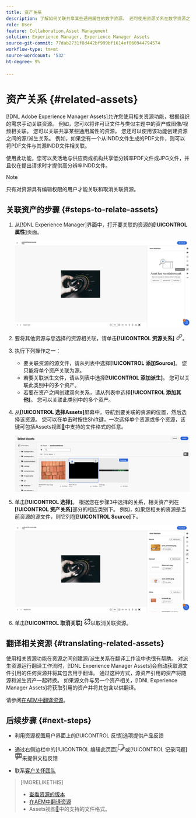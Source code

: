 ```yaml
---
title: 资产关系
description: 了解如何关联共享某些通用属性的数字资源。 还可使用资源关系在数字资源之间创建源派生的关系。
role: User
feature: Collaboration,Asset Management
solution: Experience Manager, Experience Manager Assets
source-git-commit: 77dab2731f8d442bf999bf1614ef060944794574
workflow-type: tm+mt
source-wordcount: '532'
ht-degree: 9%

---
```


# 资产关系 {#related-assets}

[!DNL Adobe Experience Manager Assets]允许您使用相关资源功能，根据组织的需求手动关联资源。 例如，您可以将许可证文件与类似主题中的资产或图像/视频相关联。 您可以关联共享某些通用属性的资源。 您还可以使用该功能创建资源之间的源/派生关系。 例如，如果您有一个从INDD文件生成的PDF文件，则可以将PDF文件与其源INDD文件相关联。

使用此功能，您可以灵活地与供应商或机构共享低分辨率PDF文件或JPG文件，并且仅在提出请求时才提供高分辨率INDD文件。

>[!NOTE]
>
>只有对资源具有编辑权限的用户才能关联和取消关联资源。

## 关联资产的步骤 {#steps-to-relate-assets}

1. 从[!DNL Experience Manager]界面中，打开要关联的资源的&#x200B;**[!UICONTROL 属性]**&#x200B;页面。

   ![打开资产的“属性”页面以关联该资产](assets/asset-properties-relate-assets.png)

1. 要将其他资源与您选择的资源相关联，请单击&#x200B;**[!UICONTROL 资源关系]** ![相关资源](assets/do-not-localize/link-relate.png)。
1. 执行下列操作之一：

   * 要关联资源的源文件，请从列表中选择&#x200B;**[!UICONTROL 添加Source]**。 您只能将单个资产关联为源。
   * 若要关联派生文件，请从列表中选择&#x200B;**[!UICONTROL 添加派生]**。 您可以关联此类别中的多个资产。
   * 若要在资产之间创建双向关系，请从列表中选择&#x200B;**[!UICONTROL 添加其他]**。 您可以关联此类别中的多个资产。

1. 从&#x200B;**[!UICONTROL 选择Assets]**&#x200B;屏幕中，导航到要关联的资源的位置，然后选择该资源。 您可以在单击时按住Shift键，一次选择单个资源或多个资源，该键可包括Assets视图[&#128279;](/help/assets/supported-file-formats-assets-view.md)中支持的文件格式的任意。

   ![添加相关资源](assets/add-related-asset.png)

1. 单击&#x200B;**[!UICONTROL 选择]**。 根据您在步骤3中选择的关系，相关资产列在&#x200B;**[!UICONTROL 资产关系]**&#x200B;部分的相应类别下。 例如，如果您相关的资源是当前资源的源文件，则它列在&#x200B;**[!UICONTROL Source]**&#x200B;下。

   ![Assets关系示例](assets/asset-relations-example.png)

1. 单击&#x200B;**[!UICONTROL 取消关联]** ![取消关联可用于每个部分([!UICONTROL Source]、[!UICONTROL 派生]和[!UICONTROL 其他])中所有相关资源的资源](assets/do-not-localize/link-unrelate-icon.png)以取消关联资源。

## 翻译相关资源 {#translating-related-assets}

使用相关资源功能在资源之间创建源/派生关系在翻译工作流中也很有帮助。 对派生资源运行翻译工作流时，[!DNL Experience Manager Assets]会自动获取源文件引用的任何资源并将其包含用于翻译。 通过这种方式，源资产引用的资产将随源和派生资产一起转换。 如果源文件与另一个资产相关，[!DNL Experience Manager Assets]将获取引用的资产并将其包含以供翻译。

请参阅[在AEM中翻译资源](/help/assets/translate-assets.md)。

## 后续步骤 {#next-steps}

* 利用资源视图用户界面上的[!UICONTROL 反馈]选项提供产品反馈

* 通过右侧边栏中的[!UICONTROL 编辑此页面]![编辑页面](assets/do-not-localize/edit-page.png)或[!UICONTROL 记录问题]![创建 GitHub 问题](assets/do-not-localize/github-issue.png)来提供文档反馈

* 联系[客户关怀团队](https://experienceleague.adobe.com/?support-solution=General#support)

>[!MORELIKETHIS]
>
>* [查看资源的版本](/help/assets/manage-organize-assets-view.md#view-versions)
>* [在AEM中翻译资源](/help/assets/translate-assets.md)
>* Assets视图[&#128279;](/help/assets/supported-file-formats-assets-view.md)中的支持的文件格式。
